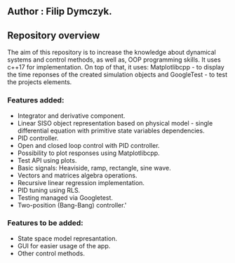 ## Author : Filip Dymczyk.

## Repository overview
The aim of this repository is to increase the knowledge about dynamical systems and control methods, as well as, OOP programming skills. It uses c++17 for implementation. On top of that, it uses: Matplotlibcpp - to display the time reponses of the created simulation objects and GoogleTest - to test the projects elements.

### Features added:
- Integrator and derivative component.
- Linear SISO object representation based on physical model - single differential equation with primitive state variables dependencies.
- PID controller.
- Open and closed loop control with PID controller.
- Possibility to plot responses using Matplotlibcpp.
- Test API using plots.
- Basic signals: Heaviside, ramp, rectangle, sine wave.
- Vectors and matrices algebra operations.
- Recursive linear regression implementation.
- PID tuning using RLS.
- Testing managed via Googletest.
- Two-position (Bang-Bang) controller.'

### Features to be added:
- State space model represantation.
- GUI for easier usage of the app.
- Other control methods.
